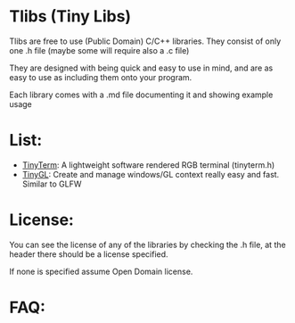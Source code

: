 # Tlibs (Tiny Libs)

Tlibs are free to use (Public Domain) C/C++ libraries. 
They consist of only one .h file (maybe some will require also a .c file)


They are designed with being quick and easy to use in mind, and are as easy to 
use as including them onto your program.


Each library comes with a .md file documenting it and showing example usage

# List:

 - [TinyTerm](https://github.com/tatjam/tlibs/blob/master/tinyterm.md): A lightweight software rendered RGB terminal (tinyterm.h)
 - [TinyGL](https://github.com/tatjam/NOT_YET_UPLOADED): Create and manage windows/GL context really easy and fast. Similar to GLFW
 
# License:
   
You can see the license of any of the libraries by checking the .h file, at the header there should
be a license specified.

If none is specified assume Open Domain license.
 


# FAQ:
